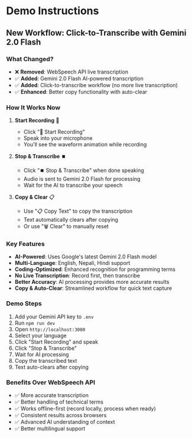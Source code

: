 # Demo Instructions

## New Workflow: Click-to-Transcribe with Gemini 2.0 Flash

### What Changed?
- ❌ **Removed**: WebSpeech API live transcription
- ✅ **Added**: Gemini 2.0 Flash AI-powered transcription
- ✅ **Added**: Click-to-transcribe workflow (no more live transcription)
- ✅ **Enhanced**: Better copy functionality with auto-clear

### How It Works Now

1. **Start Recording** 🎤
   - Click "🎤 Start Recording"
   - Speak into your microphone
   - You'll see the waveform animation while recording

2. **Stop & Transcribe** ⏹️
   - Click "⏹️ Stop & Transcribe" when done speaking
   - Audio is sent to Gemini 2.0 Flash for processing
   - Wait for the AI to transcribe your speech

3. **Copy & Clear** 📋
   - Use "📋 Copy Text" to copy the transcription
   - Text automatically clears after copying
   - Or use "🗑️ Clear" to manually reset

### Key Features

- **AI-Powered**: Uses Google's latest Gemini 2.0 Flash model
- **Multi-Language**: English, Nepali, Hindi support
- **Coding-Optimized**: Enhanced recognition for programming terms
- **No Live Transcription**: Record first, then transcribe
- **Better Accuracy**: AI processing provides more accurate results
- **Copy & Auto-Clear**: Streamlined workflow for quick text capture

### Demo Steps

1. Add your Gemini API key to `.env`
2. Run `npm run dev`
3. Open `http://localhost:3000`
4. Select your language
5. Click "Start Recording" and speak
6. Click "Stop & Transcribe" 
7. Wait for AI processing
8. Copy the transcribed text
9. Text auto-clears after copying

### Benefits Over WebSpeech API

- ✅ More accurate transcription
- ✅ Better handling of technical terms
- ✅ Works offline-first (record locally, process when ready)
- ✅ Consistent results across browsers
- ✅ Advanced AI understanding of context
- ✅ Better multilingual support